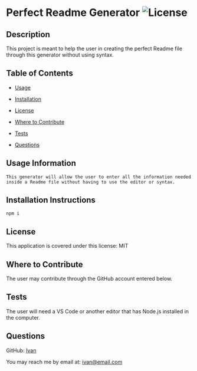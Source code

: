 
# Perfect Readme Generator  ![License](https://img.shields.io/badge/License-MIT-brightgreen.svg)


## Description 
 
This project is meant to help the user in creating the perfect Readme file through this generator without using syntax. 


## Table of Contents 


* [Usage](#usage-information) 

* [Installation](#installation-instructions) 

* [License](#license) 

* [Where to Contribute](#where-to-contribute) 

* [Tests](#tests) 

* [Questions](#questions) 


## Usage Information 
 
    This generator will allow the user to enter all the information needed inside a Readme file without having to use the editor or syntax.   


## Installation Instructions 
 
    npm i  


## License 
 
This application is covered under this license: MIT

    
## Where to Contribute 
 
The user may contribute through the GitHub account entered below. 


## Tests 
 
The user will need a VS Code or another editor that has Node.js installed in the computer. 


## Questions 
 
GitHub: [Ivan](https://github.com/Ivan) 
 
You may reach me by email at: [ivan@email.com](mailto:ivan@email.com)

